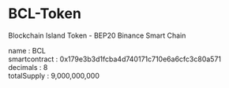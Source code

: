 # BCL-Token
Blockchain Island Token - BEP20 Binance Smart Chain

name : BCL<br/>
smartcontract : 0x179e3b3d1fcba4d740171c710e6a6cfc3c80a571<br/>
decimals : 8<br/>
totalSupply : 9,000,000,000
